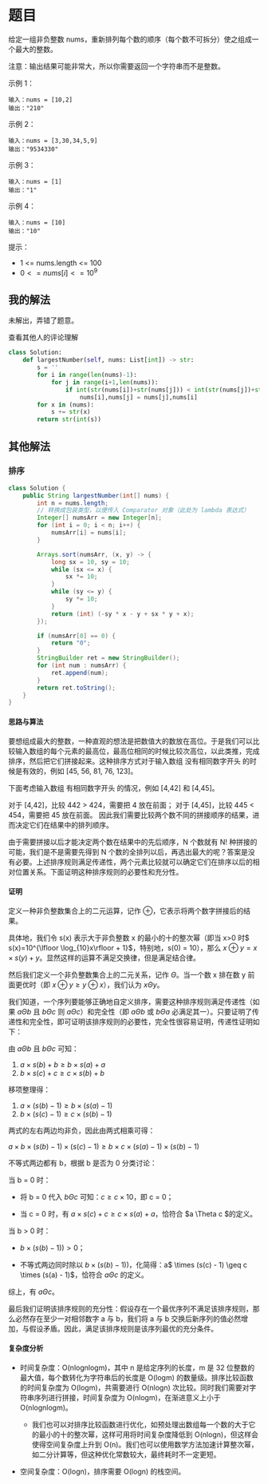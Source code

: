 # 题目

给定一组非负整数 nums，重新排列每个数的顺序（每个数不可拆分）使之组成一个最大的整数。

注意：输出结果可能非常大，所以你需要返回一个字符串而不是整数。

示例 1：

```
输入：nums = [10,2]
输出："210"
```


示例 2：

```
输入：nums = [3,30,34,5,9]
输出："9534330"
```


示例 3：

```
输入：nums = [1]
输出："1"
```


示例 4：

```
输入：nums = [10]
输出："10"
```


提示：

- 1 <= nums.length <= 100
- $0 <= nums[i] <= 10^9$

## 我的解法

未解出，弄错了题意。

查看其他人的评论理解

```python
class Solution:
    def largestNumber(self, nums: List[int]) -> str:
        s = ''
        for i in range(len(nums)-1):
            for j in range(i+1,len(nums)):
                if int(str(nums[i])+str(nums[j])) < int(str(nums[j])+str(nums[i])):
                    nums[i],nums[j] = nums[j],nums[i]
        for x in (nums):
            s += str(x)
        return str(int(s))
```

## 其他解法

### 排序

```java
class Solution {
    public String largestNumber(int[] nums) {
        int n = nums.length;
        // 转换成包装类型，以便传入 Comparator 对象（此处为 lambda 表达式）
        Integer[] numsArr = new Integer[n];
        for (int i = 0; i < n; i++) {
            numsArr[i] = nums[i];
        }

        Arrays.sort(numsArr, (x, y) -> {
            long sx = 10, sy = 10;
            while (sx <= x) {
                sx *= 10;
            }
            while (sy <= y) {
                sy *= 10;
            }
            return (int) (-sy * x - y + sx * y + x);
        });

        if (numsArr[0] == 0) {
            return "0";
        }
        StringBuilder ret = new StringBuilder();
        for (int num : numsArr) {
            ret.append(num);
        }
        return ret.toString();
    }
}
```



#### 思路与算法

要想组成最大的整数，一种直观的想法是把数值大的数放在高位。于是我们可以比较输入数组的每个元素的最高位，最高位相同的时候比较次高位，以此类推，完成排序，然后把它们拼接起来。这种排序方式对于输入数组 没有相同数字开头 的时候是有效的，例如 [45, 56, 81, 76, 123]。

下面考虑输入数组 有相同数字开头 的情况，例如 [4,42] 和 [4,45]。

对于 [4,42]，比较 442 > 424，需要把 4 放在前面；
对于 [4,45]，比较 445 < 454，需要把 45 放在前面。
因此我们需要比较两个数不同的拼接顺序的结果，进而决定它们在结果中的排列顺序。

由于需要拼接以后才能决定两个数在结果中的先后顺序，N 个数就有 N! 种拼接的可能，我们是不是需要先得到 N 个数的全排列以后，再选出最大的呢？答案是没有必要。上述排序规则满足传递性，两个元素比较就可以确定它们在排序以后的相对位置关系。下面证明这种排序规则的必要性和充分性。

#### 证明

定义一种非负整数集合上的二元运算，记作 $\oplus$，它表示将两个数字拼接后的结果。

具体地，我们令 s(x) 表示大于非负整数 x 的最小的十的整次幂（即当 x>0 时$ s(x)=10^{\lfloor \log_{10}x\rfloor + 1}$，特别地，s(0) = 10），那么 $x \oplus y = x \times s(y) + y$。显然这样的运算不满足交换律，但是满足结合律。

然后我们定义一个非负整数集合上的二元关系，记作 $\Theta$。当一个数 x 排在数 y 前面更优时（即 $x \oplus y \geq y \oplus x$），我们认为 $x \Theta y$。

我们知道，一个序列要能够正确地自定义排序，需要这种排序规则满足传递性（如果 $a \Theta b$ 且 $b \Theta c$ 则 $a \Theta c$）和完全性（即 $a \Theta b$ 或 $b \Theta a$ 必满足其一）。只要证明了传递性和完全性，即可证明该排序规则的必要性，完全性很容易证明，传递性证明如下：

由 $a \Theta b$ 且 $b \Theta c$ 可知：

1. $a \times s(b) + b \geq b \times s(a) + a$
2. $b \times s(c) + c \geq c \times s(b) + b$

移项整理得：

1. $a \times (s(b) - 1) \geq b \times (s(a) - 1)$
2. $b \times (s(c) - 1) \geq c \times (s(b) - 1)$

两式的左右两边均非负，因此由两式相乘可得：

$a \times b \times (s(b) - 1) \times (s(c) - 1) \geq b \times c \times (s(a) - 1) \times (s(b) - 1)$

不等式两边都有 b，根据 b 是否为 0 分类讨论：

当 b = 0 时：

- 将 b = 0 代入 $b \Theta c$ 可知：$c \geq c \times 10$，即 c = 0；

- 当 c = 0 时，有 $a \times s(c) + c \geq c \times s(a) +a$，恰符合 $a \Theta c $的定义。


当 b > 0 时：

- $b \times (s(b) - 1)) > 0$；

- 不等式两边同时除以 $b \times (s(b) - 1))$，化简得：a$ \times (s(c) - 1) \geq c \times (s(a) - 1)$，恰符合 $a \Theta c$ 的定义。


综上，有 $a \Theta c$。

最后我们证明该排序规则的充分性：假设存在一个最优序列不满足该排序规则，那么必然存在至少一对相邻数字 a 与 b，我们将 a 与 b 交换后新序列的值必然增加，与假设矛盾。因此，满足该排序规则是该序列最优的充分条件。

#### 复杂度分析

- 时间复杂度：O(nlognlogm)，其中 n 是给定序列的长度，m 是 32 位整数的最大值，每个数转化为字符串后的长度是 O(logm) 的数量级。排序比较函数的时间复杂度为 O(logm)，共需要进行 O(nlogn) 次比较。同时我们需要对字符串序列进行拼接，时间复杂度为 O(nlogm)，在渐进意义上小于 O(nlognlogm)。

	- 我们也可以对排序比较函数进行优化，如预处理出数组每一个数的大于它的最小的十的整次幂，这样可用将时间复杂度降低到 O(nlogn)，但这样会使得空间复杂度上升到 O(n)。我们也可以使用数学方法加速计算整次幂，如二分计算等，但这种优化常数较大，最终耗时不一定更短。
- 空间复杂度：O(logn)，排序需要 O(logn) 的栈空间。

